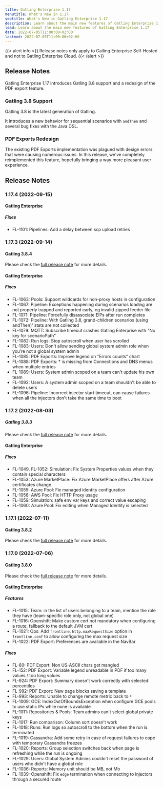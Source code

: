 ```yaml
---
title: Gatling Enterprise 1.17
menutitle: What's New in 1.17
seotitle: What's New in Gatling Enterprise 1.17
description: Learn about the main new features of Gatling Enterprise 1.17
lead: Learn about the main new features of Gatling Enterprise 1.17
date: 2022-07-05T11:00:00+02:00
lastmod: 2022-07-05T11:00:00+02:00
---
```


{{< alert info >}}
Release notes only apply to Gatling Enterprise Self-Hosted and not to Gatling Enterprise Cloud.
{{< /alert >}}

## Release Notes

Gatling Enterprise 1.17 introduces Gatling 3.8 support and a redesign of the PDF export feature.

### Gatling 3.8 Support

Gatling 3.8 is the latest generation of Gatling.

It introduces a new behavior for sequential scenarios with `andThen` and several bug fixes with the Java DSL.

### PDF Exports Redesign

The existing PDF Exports implementation was plagued with design errors that were causing numerous issues. In this release, we've completely reimplemented this feature, hopefully bringing a way more pleasant user experience.

## Release Notes

### 1.17.4 (2022-09-15)

#### Gatling Enterprise

##### Fixes

* FL-1101: Pipelines: Add a delay between scp upload retries

### 1.17.3 (2022-09-14)

#### Gatling 3.8.4

Please check the [full release note](https://github.com/gatling/gatling/milestone/110?closed=1) for more details.

#### Gatling Enterprise

##### Fixes

* FL-1063: Pools: Support wildcards for non-proxy hosts in configuration
* FL-1067: Pipeline: Exceptions happening during scenarios loading are not properly trapped and reported early, eg invalid zipped feeder file
* FL-1071: Pipeline: Forcefully disassociate EIPs after run completes
* FL-1072: Pipeline: With Gatling 3.8, grand-children scenarios (using andThen)' stats are not collected
* FL-1079: MQTT: Subscribe timeout crashes Gatling Enterprise with "No key for scenarioPath"
* FL-1082: Run logs: Stop autoscroll when user has scrolled
* FL-1083: Users: Don't allow sending global system admin role when you're not a global system admin
* FL-1085: PDF Exports: Improve legend on "Errors counts" chart
* FL-1088: PDF Exports: * is missing from Connections and DNS menus when multiple entries
* FL-1089: Users: System admin scoped on a team can't update his own team
* FL-1092: Users: A system admin scoped on a team shouldn't be able to delete users
* FL-1096: Pipeline: Incorrect injector start timeout, can cause failures when all the injectors don't take the same time to boot

### 1.17.2 (2022-08-03)

##### Gatling 3.8.3

Please check the [full release note](https://github.com/gatling/gatling/milestone/109?closed=1) for more details.

#### Gatling Enterprise

##### Fixes

* FL-1049, FL-1052: Simulation: Fix System Properties values when they contain special characters
* FL-1053: Azure MarketPlace: Fix Azure MarketPlace offers after Azure certificates change
* FL-1055: Azure Pool: Fix managed identity configuration
* FL-1058: AWS Pool: Fix HTTP Proxy usage
* FL-1059: Simulation: safe env var keys and correct value escaping
* FL-1060: Azure Pool: Fix editing when Managed Identity is selected

### 1.17.1 (2022-07-11)

#### Gatling 3.8.2

Please check the [full release note](https://github.com/gatling/gatling/milestone/108?closed=1) for more details.

### 1.17.0 (2022-07-06)

#### Gatling 3.8.0

Please check the [full release note](https://github.com/gatling/gatling/milestone/106?closed=1) for more details.

#### Gatling Enterprise

##### Features

* FL-1015: Team: in the list of users belonging to a team, mention the role they have (team-specific role only, not global one)
* FL-1016: Openshift: Make custom cert not mandatory when configuring a route, fallback to the default JVM cert
* FL-1021: Ops: Add `frontline.http.maxRequestSize` option in `frontline.conf` to allow configuring the max request size
* FL-1022: PDF Export: Preferences are available in the NavBar

##### Fixes

* FL-80: PDF Export: Non US-ASCII chars get mangled
* FL-152: PDF Export: Variable legend unreadable in PDF if too many values / too long values
* FL-924: PDF Export: Summary doesn't work correctly with selected percentiles
* FL-992: PDF Export: New page blocks saving a template
* FL-993: Reports: Unable to change remote metric back to `*`
* FL-1009: GCE: IndexOutOfBoundsException when configure GCE pools to use static IPs while none is available
* FL-1011: Repositories & Pools: Team admins can't select global private keys
* FL-1017: Run comparison: Column sort doesn't work
* FL-1018: Runs: Run logs so autoscroll to the bottom when the run is terminated
* FL-1019: Cassandra: Add some retry in case of request failures to cope with temporary Cassandra freezes
* FL-1020: Reports: Group selection switches back when page is refreshing while the run is ongoing
* FL-1029: Users: Global System Admins couldn't reset the password of users who didn't have a global role
* FL-1036: Reports: Memory unit should be MB, not Mb
* FL-1039: Openshift: Fix `edge` termination when connecting to injectors through a secured route

